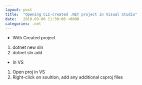 ```yaml
---
layout: post
title:  "Opening CLI-created .NET project in Visual Studio"
date:   2018-03-06 11:30:00 +0800
categories: .net
---
```


-  With Created project

1) dotnet new sln
2) dotnet sln add <csproj file>


- In VS

1) Open proj in VS
2) Right-click on soultion, add any additional csproj files